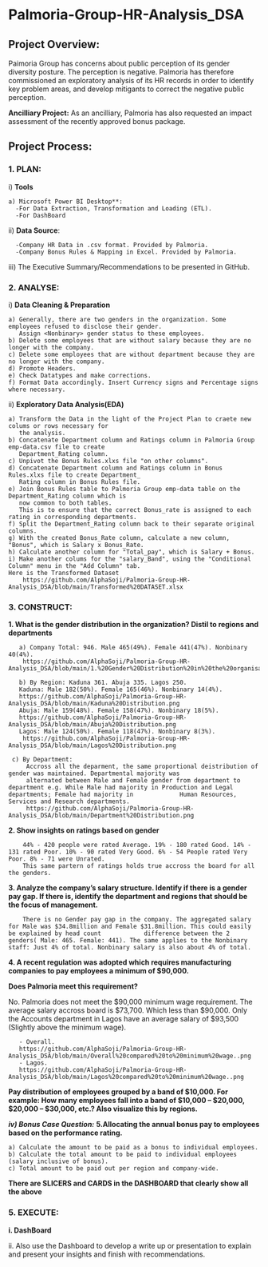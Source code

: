 # Palmoria-Group-HR-Analysis_DSA
## Project Overview:
Paimoria Group has concerns about public perception of its gender diversity posture. The perception is negative. 
Palmoria has therefore commissioned an exploratory analysis of its HR records in order to identify key problem areas, 
and develop mitigants to correct the negative public perception.

**Ancilliary Project:** As an ancilliary, Palmoria has also requested an impact assessment of the recently 
approved bonus package.

## Project Process: 
### 1.	PLAN:
i)	**Tools**

    a) Microsoft Power BI Desktop**: 
      -For Data Extraction, Transformation and Loading (ETL).
      -For DashBoard
      
ii)	**Data Source**:

      -Company HR Data in .csv format. Provided by Palmoria.
      -Company Bonus Rules & Mapping in Excel. Provided by Palmoria.

iii) The Executive Summary/Recommendations to be presented in GitHub.

### 2.	ANALYSE:
i)	**Data Cleaning & Preparation**

    a) Generally, there are two genders in the organization. Some employees refused to disclose their gender. 
       Assign <Nonbinary> gender status to these employees.
    b) Delete some employees that are without salary because they are no longer with the company. 
    c) Delete some employees that are without department because they are no longer with the company. 
    d) Promote Headers.
    e) Check Datatypes and make corrections.
    f) Format Data accordingly. Insert Currency signs and Percentage signs where necessary.

ii) **Exploratory Data Analysis(EDA)**

    a) Transform the Data in the light of the Project Plan to craete new colums or rows necessary for 
       the analysis.
    b) Concatenate Department column and Ratings column in Palmoria Group emp-data.csv file to create 
       Department_Rating column.
    c) Unpivot the Bonus Rules.xlxs file "on other columns".
    d) Concatenate Department column and Ratings column in Bonus Rules.xlxs file to create Department_
       Rating column in Bonus Rules file.
    e) Join Bonus Rules table to Palmoria Group emp-data table on the Department_Rating column which is 
       now common to both tables. 
       This is to ensure that the correct Bonus_rate is assigned to each rating in corresponding departments.
    f) Split the Department_Rating column back to their separate original columns.
    g) With the created Bonus_Rate column, calculate a new column, "Bonus", which is Salary x Bonus_Rate. 
    h) Calculate another column for "Total_pay", which is Salary + Bonus.
    i) Make another colums for the "salary_Band", using the "Conditional Column" menu in the "Add Column" tab.
    Here is the Transformed Dataset
        https://github.com/AlphaSoji/Palmoria-Group-HR-Analysis_DSA/blob/main/Transformed%20DATASET.xlsx
    
### 3.	CONSTRUCT:

   **1.	What is the gender distribution in the organization? Distil to regions and departments**

       a) Company Total: 946. Male 465(49%). Female 441(47%). Nonbinary 40(4%).
        https://github.com/AlphaSoji/Palmoria-Group-HR-Analysis_DSA/blob/main/1.%20Gender%20Distribution%20in%20the%20organisation.png
       
       b) By Region: Kaduna 361. Abuja 335. Lagos 250.
       Kaduna: Male 182(50%). Female 165(46%). Nonbinary 14(4%).
       https://github.com/AlphaSoji/Palmoria-Group-HR-Analysis_DSA/blob/main/Kaduna%20Distribution.png
       Abuja: Male 159(48%). Female 158(47%). Nonbinary 18(5%).
       https://github.com/AlphaSoji/Palmoria-Group-HR-Analysis_DSA/blob/main/Abuja%20Distribution.png
       Lagos: Male 124(50%). Female 118(47%). Nonbinary 8(3%).
        https://github.com/AlphaSoji/Palmoria-Group-HR-Analysis_DSA/blob/main/Lagos%20Distribution.png

     c) By Department:
         Accross all the deparment, the same proportional deistribution of gender was maintained. Departmental majority was 
         alternated between Male and Female gender from department to department e.g. While Male had majority in Production and Legal departments; Female had majority in             Human Resources, Services and Research departments.
         https://github.com/AlphaSoji/Palmoria-Group-HR-Analysis_DSA/blob/main/Department%20Distribution.png
    
   **2.	Show insights on ratings based on gender**

        44% - 420 people were rated Average. 19% - 180 rated Good. 14% - 131 rated Poor. 10% - 90 rated Very Good. 6% - 54 People rated Very Poor. 8% - 71 were Unrated.
        This same partern of ratings holds true accross the board for all the genders. 

   **3.	Analyze the company’s salary structure. Identify if there is a gender pay gap. 
        If there is, identify the department and regions that should be the focus of management.**

        There is no Gender pay gap in the company. The aggregated salary for Male was $34.8million and Female $31.8million. This could easily be explained by head count            difference between the 2 genders( Male: 465. Female: 441). The same applies to the Nonbinary staff: Just 4% of total. Nonbinary salary is also about 4% of total.
        
   **4.	A recent regulation was adopted which requires manufacturing companies to pay employees a minimum of $90,000.**

   **Does Palmoria meet this requirement?**

   No. Palmoria does not meet the $90,000 minimum wage requirement. The average salary accross board is $73,700. Which less than $90,000. Only the Accounts department in      Lagos have an average salary of $93,500 (Slightly above the minimum wage).
       
       - Overall.
       https://github.com/AlphaSoji/Palmoria-Group-HR-Analysis_DSA/blob/main/Overall%20compared%20to%20minimum%20wage..png
       - Lagos.
       https://github.com/AlphaSoji/Palmoria-Group-HR-Analysis_DSA/blob/main/Lagos%20compared%20to%20minimum%20wage..png
        
   **Pay distribution of employees grouped by a band of $10,000. For example: How many employees fall into a band of $10,000 – $20,000, $20,000 – $30,000, etc.? 
     Also visualize this by regions.**

***iv)	Bonus Case Question:***
    **5.Allocating the annual bonus pay to employees based on the performance rating.** 
   
    a) Calculate the amount to be paid as a bonus to individual employees.
    b) Calculate the total amount to be paid to individual employees (salary inclusive of bonus).
    c) Total amount to be paid out per region and company-wide.

   **There are SLICERS and CARDS in the DASHBOARD that clearly show all the above**

### 5.	EXECUTE:
**i.  DashBoard** 

ii. Also use the Dashboard to develop a write up or presentation to explain and present your insights and finish with recommendations.
